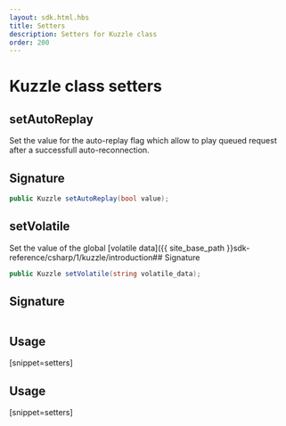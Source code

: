 ```yaml
---
layout: sdk.html.hbs
title: Setters
description: Setters for Kuzzle class
order: 200
---
```


# Kuzzle class setters

## setAutoReplay

Set the value for the auto-replay flag which allow to play queued request after a successfull auto-reconnection.

## Signature

```csharp
public Kuzzle setAutoReplay(bool value);

```

## setVolatile

Set the value of the global [volatile data]({{ site_base_path }}sdk-reference/csharp/1/kuzzle/introduction## Signature

```csharp
public Kuzzle setVolatile(string volatile_data);

```

## Signature

```csharp
```

## Usage

[snippet=setters]
## Usage

[snippet=setters]
